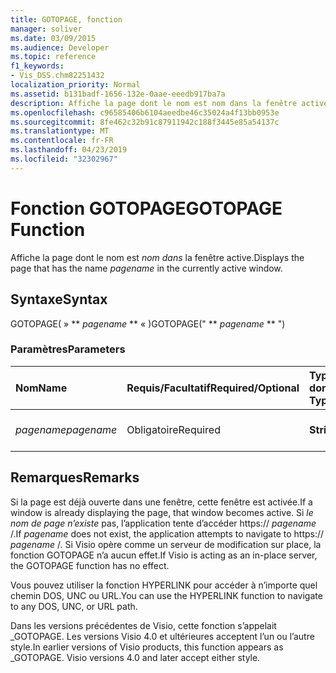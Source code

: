 ```yaml
---
title: GOTOPAGE, fonction
manager: soliver
ms.date: 03/09/2015
ms.audience: Developer
ms.topic: reference
f1_keywords:
- Vis_DSS.chm82251432
localization_priority: Normal
ms.assetid: b131badf-1656-132e-0aae-eeedb917ba7a
description: Affiche la page dont le nom est nom dans la fenêtre active.
ms.openlocfilehash: c96585406b6104aeedbe46c35024a4f13bb0953e
ms.sourcegitcommit: 8fe462c32b91c87911942c188f3445e85a54137c
ms.translationtype: MT
ms.contentlocale: fr-FR
ms.lasthandoff: 04/23/2019
ms.locfileid: "32302967"
---
```

# <a name="gotopage-function"></a><span data-ttu-id="f125f-103">Fonction GOTOPAGE</span><span class="sxs-lookup"><span data-stu-id="f125f-103">GOTOPAGE Function</span></span>

<span data-ttu-id="f125f-104">Affiche la page dont le nom est  *nom dans*  la fenêtre active.</span><span class="sxs-lookup"><span data-stu-id="f125f-104">Displays the page that has the name  *pagename*  in the currently active window.</span></span> 
  
## <a name="syntax"></a><span data-ttu-id="f125f-105">Syntaxe</span><span class="sxs-lookup"><span data-stu-id="f125f-105">Syntax</span></span>

<span data-ttu-id="f125f-106">GOTOPAGE( » \*\* *pagename* \*\* « )</span><span class="sxs-lookup"><span data-stu-id="f125f-106">GOTOPAGE(" \*\* *pagename* \*\* ")</span></span> 
  
### <a name="parameters"></a><span data-ttu-id="f125f-107">Paramètres</span><span class="sxs-lookup"><span data-stu-id="f125f-107">Parameters</span></span>

|<span data-ttu-id="f125f-108">**Nom**</span><span class="sxs-lookup"><span data-stu-id="f125f-108">**Name**</span></span>|<span data-ttu-id="f125f-109">**Requis/Facultatif**</span><span class="sxs-lookup"><span data-stu-id="f125f-109">**Required/Optional**</span></span>|<span data-ttu-id="f125f-110">**Type de données**</span><span class="sxs-lookup"><span data-stu-id="f125f-110">**Data Type**</span></span>|<span data-ttu-id="f125f-111">**Description**</span><span class="sxs-lookup"><span data-stu-id="f125f-111">**Description**</span></span>|
|:-----|:-----|:-----|:-----|
| <span data-ttu-id="f125f-112">_pagename_</span><span class="sxs-lookup"><span data-stu-id="f125f-112">_pagename_</span></span> <br/> |<span data-ttu-id="f125f-113">Obligatoire</span><span class="sxs-lookup"><span data-stu-id="f125f-113">Required</span></span>  <br/> |<span data-ttu-id="f125f-114">**String**</span><span class="sxs-lookup"><span data-stu-id="f125f-114">**String**</span></span> <br/> |<span data-ttu-id="f125f-115">Nom de la page à atteindre</span><span class="sxs-lookup"><span data-stu-id="f125f-115">The name of the page to go to.</span></span>  <br/> |
   
## <a name="remarks"></a><span data-ttu-id="f125f-116">Remarques</span><span class="sxs-lookup"><span data-stu-id="f125f-116">Remarks</span></span>

<span data-ttu-id="f125f-117">Si la page est déjà ouverte dans une fenêtre, cette fenêtre est activée.</span><span class="sxs-lookup"><span data-stu-id="f125f-117">If a window is already displaying the page, that window becomes active.</span></span> <span data-ttu-id="f125f-118">Si  *le nom de page n’existe*  pas, l’application tente d’accéder https://  *pagename*  /.</span><span class="sxs-lookup"><span data-stu-id="f125f-118">If  *pagename*  does not exist, the application attempts to navigate to https://  *pagename*  /.</span></span> <span data-ttu-id="f125f-119">Si Visio opère comme un serveur de modification sur place, la fonction GOTOPAGE n’a aucun effet.</span><span class="sxs-lookup"><span data-stu-id="f125f-119">If Visio is acting as an in-place server, the GOTOPAGE function has no effect.</span></span> 
  
<span data-ttu-id="f125f-120">Vous pouvez utiliser la fonction HYPERLINK pour accéder à n’importe quel chemin DOS, UNC ou URL.</span><span class="sxs-lookup"><span data-stu-id="f125f-120">You can use the HYPERLINK function to navigate to any DOS, UNC, or URL path.</span></span> 
  
<span data-ttu-id="f125f-p102">Dans les versions précédentes de Visio, cette fonction s’appelait _GOTOPAGE. Les versions Visio 4.0 et ultérieures acceptent l’un ou l’autre style.</span><span class="sxs-lookup"><span data-stu-id="f125f-p102">In earlier versions of Visio products, this function appears as _GOTOPAGE. Visio versions 4.0 and later accept either style.</span></span> 
  

